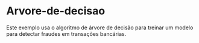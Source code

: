 # Arvore-de-decisao
Este exemplo usa o algoritmo de árvore de decisão para treinar um modelo para detectar fraudes em transações bancárias.
